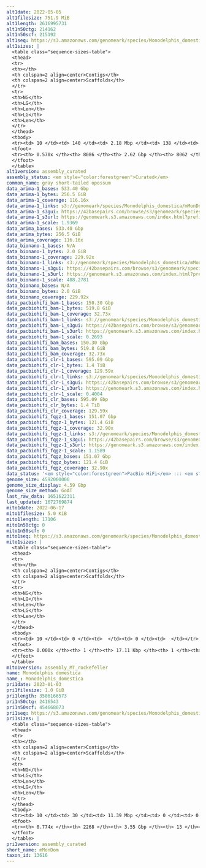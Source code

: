 ```yaml
---
alt1date: 2022-05-05
alt1filesize: 751.9 MiB
alt1length: 2616995731
alt1n50ctg: 214162
alt1n50scf: 215192
alt1seq: https://s3.amazonaws.com/genomeark/species/Monodelphis_domestica/mMonDom1/assembly_curated/mMonDom1.alt.cur.20220505.fasta.gz
alt1sizes: |
  <table class="sequence-sizes-table">
  <thead>
  <tr>
  <th></th>
  <th colspan=2 align=center>Contigs</th>
  <th colspan=2 align=center>Scaffolds</th>
  </tr>
  <tr>
  <th>NG</th>
  <th>LG</th>
  <th>Len</th>
  <th>LG</th>
  <th>Len</th>
  </tr>
  </thead>
  <tbody>
  <tr><td> 10 </td><td> 140 </td><td> 2.18 Mbp </td><td> 138 </td><td> 2.21 Mbp </td></tr>  <tr><td> 20 </td><td> 417 </td><td> 1.30 Mbp </td><td> 412 </td><td> 1.32 Mbp </td></tr>  <tr><td> 30 </td><td> 864 </td><td> 0.83 Mbp </td><td> 854 </td><td> 0.84 Mbp </td></tr>  <tr><td> 40 </td><td> 1565 </td><td> 0.51 Mbp </td><td> 1549 </td><td> 0.51 Mbp </td></tr>  <tr style="background-color:#cccccc;"><td> 50 </td><td> 2925 </td><td> 214.16 Kbp </td><td> 2902 </td><td> 215.19 Kbp </td></tr>  <tr><td> 60 </td><td> 0 </td><td>  </td><td> 0 </td><td>  </td></tr>  <tr><td> 70 </td><td> 0 </td><td>  </td><td> 0 </td><td>  </td></tr>  <tr><td> 80 </td><td> 0 </td><td>  </td><td> 0 </td><td>  </td></tr>  <tr><td> 90 </td><td> 0 </td><td>  </td><td> 0 </td><td>  </td></tr>  <tr><td> 100 </td><td> 0 </td><td>  </td><td> 0 </td><td>  </td></tr>  </tbody>
  <tfoot>
  <tr><th> 0.570x </th><th> 8086 </th><th> 2.62 Gbp </th><th> 8062 </th><th> 2.62 Gbp </th></tr>
  </tfoot>
  </table>
alt1version: assembly_curated
assembly_status: <em style="color:forestgreen">Curated</em>
common_name: gray short-tailed opossum
data_arima-1_bases: 533.40 Gbp
data_arima-1_bytes: 256.5 GiB
data_arima-1_coverage: 116.16x
data_arima-1_links: s3://genomeark/species/Monodelphis_domestica/mMonDom1/genomic_data/arima/<br>
data_arima-1_s3gui: https://42basepairs.com/browse/s3/genomeark/species/Monodelphis_domestica/mMonDom1/genomic_data/arima/
data_arima-1_s3url: https://genomeark.s3.amazonaws.com/index.html?prefix=species/Monodelphis_domestica/mMonDom1/genomic_data/arima/
data_arima-1_scale: 1.9369
data_arima_bases: 533.40 Gbp
data_arima_bytes: 256.5 GiB
data_arima_coverage: 116.16x
data_bionano-1_bases: N/A
data_bionano-1_bytes: 2.0 GiB
data_bionano-1_coverage: 229.92x
data_bionano-1_links: s3://genomeark/species/Monodelphis_domestica/mMonDom1/genomic_data/bionano/<br>
data_bionano-1_s3gui: https://42basepairs.com/browse/s3/genomeark/species/Monodelphis_domestica/mMonDom1/genomic_data/bionano/
data_bionano-1_s3url: https://genomeark.s3.amazonaws.com/index.html?prefix=species/Monodelphis_domestica/mMonDom1/genomic_data/bionano/
data_bionano-1_scale: 488.2781
data_bionano_bases: N/A
data_bionano_bytes: 2.0 GiB
data_bionano_coverage: 229.92x
data_pacbiohifi_bam-1_bases: 150.30 Gbp
data_pacbiohifi_bam-1_bytes: 519.8 GiB
data_pacbiohifi_bam-1_coverage: 32.73x
data_pacbiohifi_bam-1_links: s3://genomeark/species/Monodelphis_domestica/mMonDom1/genomic_data/pacbio_hifi/<br>
data_pacbiohifi_bam-1_s3gui: https://42basepairs.com/browse/s3/genomeark/species/Monodelphis_domestica/mMonDom1/genomic_data/pacbio_hifi/
data_pacbiohifi_bam-1_s3url: https://genomeark.s3.amazonaws.com/index.html?prefix=species/Monodelphis_domestica/mMonDom1/genomic_data/pacbio_hifi/
data_pacbiohifi_bam-1_scale: 0.2693
data_pacbiohifi_bam_bases: 150.30 Gbp
data_pacbiohifi_bam_bytes: 519.8 GiB
data_pacbiohifi_bam_coverage: 32.73x
data_pacbiohifi_clr-1_bases: 595.09 Gbp
data_pacbiohifi_clr-1_bytes: 1.4 TiB
data_pacbiohifi_clr-1_coverage: 129.59x
data_pacbiohifi_clr-1_links: s3://genomeark/species/Monodelphis_domestica/mMonDom1/genomic_data/pacbio_hifi/<br>
data_pacbiohifi_clr-1_s3gui: https://42basepairs.com/browse/s3/genomeark/species/Monodelphis_domestica/mMonDom1/genomic_data/pacbio_hifi/
data_pacbiohifi_clr-1_s3url: https://genomeark.s3.amazonaws.com/index.html?prefix=species/Monodelphis_domestica/mMonDom1/genomic_data/pacbio_hifi/
data_pacbiohifi_clr-1_scale: 0.4004
data_pacbiohifi_clr_bases: 595.09 Gbp
data_pacbiohifi_clr_bytes: 1.4 TiB
data_pacbiohifi_clr_coverage: 129.59x
data_pacbiohifi_fqgz-1_bases: 151.07 Gbp
data_pacbiohifi_fqgz-1_bytes: 121.4 GiB
data_pacbiohifi_fqgz-1_coverage: 32.90x
data_pacbiohifi_fqgz-1_links: s3://genomeark/species/Monodelphis_domestica/mMonDom1/genomic_data/pacbio_hifi/<br>
data_pacbiohifi_fqgz-1_s3gui: https://42basepairs.com/browse/s3/genomeark/species/Monodelphis_domestica/mMonDom1/genomic_data/pacbio_hifi/
data_pacbiohifi_fqgz-1_s3url: https://genomeark.s3.amazonaws.com/index.html?prefix=species/Monodelphis_domestica/mMonDom1/genomic_data/pacbio_hifi/
data_pacbiohifi_fqgz-1_scale: 1.1589
data_pacbiohifi_fqgz_bases: 151.07 Gbp
data_pacbiohifi_fqgz_bytes: 121.4 GiB
data_pacbiohifi_fqgz_coverage: 32.90x
data_status: '<em style="color:forestgreen">PacBio HiFi</em> ::: <em style="color:forestgreen">Arima</em>'
genome_size: 4592000000
genome_size_display: 4.59 Gbp
genome_size_method: GoAT
last_raw_data: 1651622311
last_updated: 1672769874
mito1date: 2022-06-17
mito1filesize: 5.0 KiB
mito1length: 17106
mito1n50ctg: 0
mito1n50scf: 0
mito1seq: https://s3.amazonaws.com/genomeark/species/Monodelphis_domestica/mMonDom1/assembly_MT_rockefeller/mMonDom1.MT.20220617.fasta.gz
mito1sizes: |
  <table class="sequence-sizes-table">
  <thead>
  <tr>
  <th></th>
  <th colspan=2 align=center>Contigs</th>
  <th colspan=2 align=center>Scaffolds</th>
  </tr>
  <tr>
  <th>NG</th>
  <th>LG</th>
  <th>Len</th>
  <th>LG</th>
  <th>Len</th>
  </tr>
  </thead>
  <tbody>
  <tr><td> 10 </td><td> 0 </td><td>  </td><td> 0 </td><td>  </td></tr>  <tr><td> 20 </td><td> 0 </td><td>  </td><td> 0 </td><td>  </td></tr>  <tr><td> 30 </td><td> 0 </td><td>  </td><td> 0 </td><td>  </td></tr>  <tr><td> 40 </td><td> 0 </td><td>  </td><td> 0 </td><td>  </td></tr>  <tr style="background-color:#cccccc;"><td> 50 </td><td> 0 </td><td style="background-color:#ff8888;">  </td><td> 0 </td><td style="background-color:#ff8888;">  </td></tr>  <tr><td> 60 </td><td> 0 </td><td>  </td><td> 0 </td><td>  </td></tr>  <tr><td> 70 </td><td> 0 </td><td>  </td><td> 0 </td><td>  </td></tr>  <tr><td> 80 </td><td> 0 </td><td>  </td><td> 0 </td><td>  </td></tr>  <tr><td> 90 </td><td> 0 </td><td>  </td><td> 0 </td><td>  </td></tr>  <tr><td> 100 </td><td> 0 </td><td>  </td><td> 0 </td><td>  </td></tr>  </tbody>
  <tfoot>
  <tr><th> 0.000x </th><th> 1 </th><th> 17.11 Kbp </th><th> 1 </th><th> 17.11 Kbp </th></tr>
  </tfoot>
  </table>
mito1version: assembly_MT_rockefeller
name: Monodelphis domestica
name_: Monodelphis_domestica
pri1date: 2023-01-03
pri1filesize: 1.0 GiB
pri1length: 3586166573
pri1n50ctg: 2416543
pri1n50scf: 454668073
pri1seq: https://s3.amazonaws.com/genomeark/species/Monodelphis_domestica/mMonDom1/assembly_curated/mMonDom1.pri.cur.20230103.fasta.gz
pri1sizes: |
  <table class="sequence-sizes-table">
  <thead>
  <tr>
  <th></th>
  <th colspan=2 align=center>Contigs</th>
  <th colspan=2 align=center>Scaffolds</th>
  </tr>
  <tr>
  <th>NG</th>
  <th>LG</th>
  <th>Len</th>
  <th>LG</th>
  <th>Len</th>
  </tr>
  </thead>
  <tbody>
  <tr><td> 10 </td><td> 30 </td><td> 11.39 Mbp </td><td> 0 </td><td> 0.76 Gbp </td></tr>  <tr><td> 20 </td><td> 82 </td><td> 7.21 Mbp </td><td> 1 </td><td> 0.54 Gbp </td></tr>  <tr><td> 30 </td><td> 155 </td><td> 5.37 Mbp </td><td> 2 </td><td> 0.54 Gbp </td></tr>  <tr><td> 40 </td><td> 258 </td><td> 3.72 Mbp </td><td> 2 </td><td> 0.54 Gbp </td></tr>  <tr style="background-color:#cccccc;"><td> 50 </td><td> 413 </td><td style="background-color:#88ff88;"> 2.42 Mbp </td><td> 3 </td><td style="background-color:#88ff88;"> 454.67 Mbp </td></tr>  <tr><td> 60 </td><td> 658 </td><td> 1.47 Mbp </td><td> 5 </td><td> 311.08 Mbp </td></tr>  <tr><td> 70 </td><td> 1105 </td><td> 0.68 Mbp </td><td> 6 </td><td> 293.77 Mbp </td></tr>  <tr><td> 80 </td><td> 0 </td><td>  </td><td> 0 </td><td>  </td></tr>  <tr><td> 90 </td><td> 0 </td><td>  </td><td> 0 </td><td>  </td></tr>  <tr><td> 100 </td><td> 0 </td><td>  </td><td> 0 </td><td>  </td></tr>  </tbody>
  <tfoot>
  <tr><th> 0.774x </th><th> 2268 </th><th> 3.55 Gbp </th><th> 13 </th><th> 3.59 Gbp </th></tr>
  </tfoot>
  </table>
pri1version: assembly_curated
short_name: mMonDom
taxon_id: 13616
---
```

